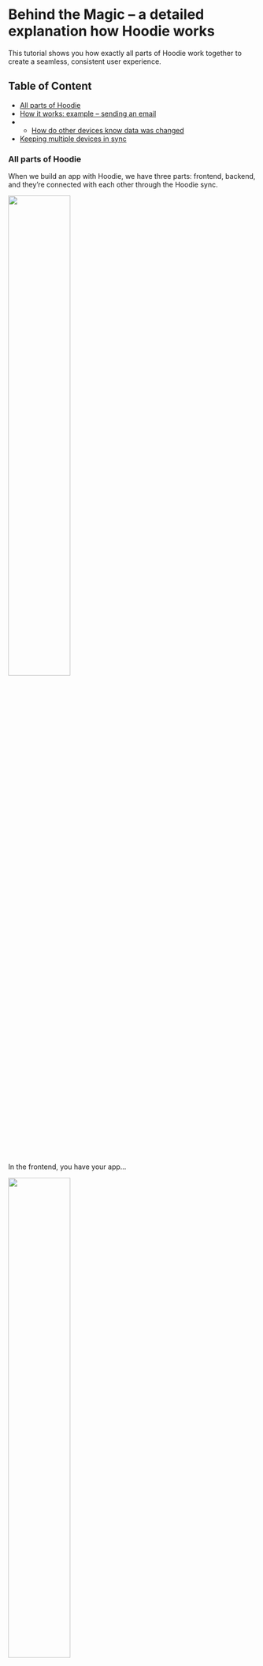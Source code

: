 # Behind the Magic – a detailed explanation how Hoodie works

This tutorial shows you how exactly all parts of Hoodie work together to create a seamless, consistent user experience.

## Table of Content
- <a href="#all-parts-of-hoodie">All parts of Hoodie</a>
- <a href="#how-it-works-example-sending-an-email">How it works: example – sending an email</a>
- - <a href="#how-it-works-example-sending-a-message">How do other devices know data was changed</a>
- [Keeping multiple devices in sync](#keeping-multiple-devices-in-sync)

### All parts of Hoodie
When we build an app with Hoodie, we have three parts: frontend, backend, and they’re connected with each other through the Hoodie sync.
<p><img src="http://blog.hood.ie/wp-content/uploads/2014/07/Screen-Shot-2014-07-16-at-14.24.53.png" width="50%" height="50%"></p>

In the frontend, you have your app...
<p><img src="http://blog.hood.ie/wp-content/uploads/2014/07/Screen-Shot-2014-07-16-at-14.25.04.png" width="50%" height="50%"></p>

The app always only talks to the Hoodie API, never directly to the server-side code, database or even in-browser storage.
<p><img src="http://blog.hood.ie/wp-content/uploads/2014/07/Screen-Shot-2014-07-16-at-14.25.13.png" width="50%" height="50%"></p>

You can replace localstorage with any in-browser storage of your choice. Here all the data is saves locally. So we do not lose any data, if we are offline.
<p><img src="http://blog.hood.ie/wp-content/uploads/2014/07/Screen-Shot-2014-07-16-at-14.25.23.png" width="50%" height="50%"></p>

And at this point, you could already stop if you wanted. This, by itself, is already enough for an app. Still, if you want to save your data on a server, you'll need something in addition.

Hoodie relies on [CouchDB](http://couchdb.apache.org), the database that replicates. In CouchDB, each user has their own private database which only they can access. And all data is private by default. It can be shared to the public if the user decides to, but it can't happen by accident.
<p><img src="http://blog.hood.ie/wp-content/uploads/2014/07/Screen-Shot-2014-07-16-at-14.25.37.png" width="50%" height="50%"></p>

There are plugins based on node.js that bring Hoodie’s core features:
* user signup and administration
* data storage
* data loading & sync
* data shares // still in development
* emails
* payments. // still in development

These plugins are Hoodie's core plugins. In addition, anyone can build plugins themselves to extend Hoodie's core (see tutorial for [building plugins to extend Hoodie](https://github.com/hoodiehq/documentation/blob/gh-pages/tutorials/hoodie-plugin-tutorial/index.md)).
<p><img src="http://blog.hood.ie/wp-content/uploads/2014/07/Screen-Shot-2014-07-16-at-14.25.46.png" width="50%" height="50%"></p>

This means: with Hoodie, frontend and backend never talk directly to each other. They only leave each other messages and tasks. It’s all very loosely-coupled and event-based, which means it can be interrupted at any stage without breaking. It’s designed for eventual consistency.
<p><img src="http://blog.hood.ie/wp-content/uploads/2014/07/Screen-Shot-2014-07-16-at-14.25.59.png" width="50%" height="50%"></p>

--------

### How it works, example: sending a message

Let’s see how this works when an email is moving through the system:

1. The message is written in the app and send
2. The message is passed to hoodie.store and the task "save the message" is send to the localstorage to be saved. 
3. Also hoodie.store checks if the user is online. If so, a task is handed to the sync and through the REST layer the message is saved in our CouchDB database including the message. 
4. The CouchDB database gives a task to the Node.js plugin to send the message including the additional data and the message itself. 
5. The Plugin sends the message.

<p><img src="http://blog.hood.ie/wp-content/uploads/2014/07/Screen-Shot-2014-07-16-at-14.25.46.png" width="50%" height="50%"></p>



### How do other devices know data was changed

A huge benefit of Hoodie is not just it's offline first, also it has a build in functionality to send notifications to other devices, when data was added, changed or removed. This are also tasks handed to the app client, when something changes.

This is how it works:
When we add some data to our app, like saving a new message, it works like we described before. In addition to that, CouchDB sends out a task to the user data was changed, to update the data of your app and download it. So you do not have to do it on your own.

### Keeping multiple devices in sync

Imagine the user opened your app in two browser tabs at once or both on their phone and tablet at the same time. Without automatically keeping the data in sync we would soon run into problems where the application and data state is no longer immediately obvious.

Imagine one modifies data in your app, then continues research and comes back to your app to continue data entry. For whatever reason this time they ended up in another open tab and now their previous edits are gone. There are many ways to solve this particular situation, but they always include some kind of manual reload, data merging and most certainly frustration with your app.

To prevent this situation entirely we should automatically update the data that is displayed and even though that is really hard to build on your own – guess what – Hoodie offer this for free.

Using [CouchDB's `_changes` feed](http://docs.couchdb.org/en/latest/api/database/changes.html?highlight=_changes#post--db-_changes) Hoodie is always aware of things that happen to the user's data and makes them available via events.

```js
hoodie.store.on('add:todo', function(doc) {
  renderTodo(doc);
});
```

The above code example shows an `add` event for the store type `todo`.
You're most certainly handling this event in order to manage changes to local data already, but you should be aware that this also contains remote data.

You heard that right, the standard `add` event already contains remote data, which means for basic use cases remote sync just happens automatically. Magic indeed.

```js
hoodie.store.on('add:todo', function(doc, options) {
  if (options.remote) {
    return renderRemoteTodo(doc);
  }
  renderTodo(doc);
});
```

There might be use cases where you want to handle remote data explicitly, which is why the options object passed to the event handler contains information about the change's origin.
